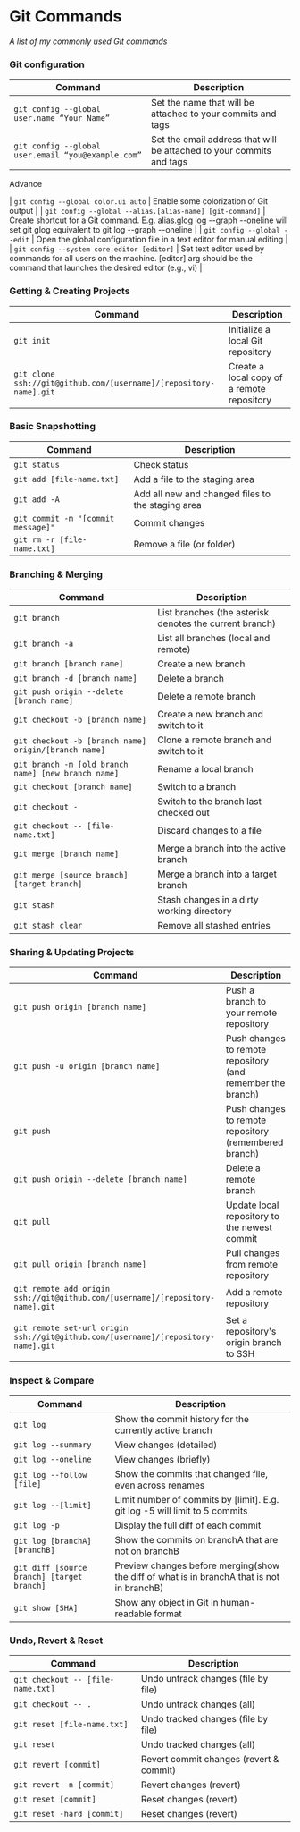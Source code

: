 Git Commands
============

_A list of my commonly used Git commands_

### Git configuration

| Command | Description |
| ------- | ----------- |
| `git config --global user.name “Your Name”` | Set the name that will be attached to your commits and tags |
| `git config --global user.email “you@example.com”` | Set the email address that will be attached to your commits and tags |

Advance

| `git config --global color.ui auto` | Enable some colorization of Git output |
| `git config --global --alias.[alias-name] [git-command]` | Create shortcut for a Git command. E.g. alias.glog log --graph --oneline will set git glog equivalent to git log --graph --oneline |
| `git config --global --edit` | Open the global configuration file in a text editor for manual editing |
| `git config --system core.editor [editor]` | Set text editor used by commands for all users on the machine. [editor] arg should be the command that launches the desired editor (e.g., vi) |

### Getting & Creating Projects

| Command | Description |
| ------- | ----------- |
| `git init` | Initialize a local Git repository |
| `git clone ssh://git@github.com/[username]/[repository-name].git` | Create a local copy of a remote repository |

### Basic Snapshotting

| Command | Description |
| ------- | ----------- |
| `git status` | Check status |
| `git add [file-name.txt]` | Add a file to the staging area |
| `git add -A` | Add all new and changed files to the staging area |
| `git commit -m "[commit message]"` | Commit changes |
| `git rm -r [file-name.txt]` | Remove a file (or folder) |

### Branching & Merging

| Command | Description |
| ------- | ----------- |
| `git branch` | List branches (the asterisk denotes the current branch) |
| `git branch -a` | List all branches (local and remote) |
| `git branch [branch name]` | Create a new branch |
| `git branch -d [branch name]` | Delete a branch |
| `git push origin --delete [branch name]` | Delete a remote branch |
| `git checkout -b [branch name]` | Create a new branch and switch to it |
| `git checkout -b [branch name] origin/[branch name]` | Clone a remote branch and switch to it |
| `git branch -m [old branch name] [new branch name]` | Rename a local branch |
| `git checkout [branch name]` | Switch to a branch |
| `git checkout -` | Switch to the branch last checked out |
| `git checkout -- [file-name.txt]` | Discard changes to a file |
| `git merge [branch name]` | Merge a branch into the active branch |
| `git merge [source branch] [target branch]` | Merge a branch into a target branch |
| `git stash` | Stash changes in a dirty working directory |
| `git stash clear` | Remove all stashed entries |

### Sharing & Updating Projects

| Command | Description |
| ------- | ----------- |
| `git push origin [branch name]` | Push a branch to your remote repository |
| `git push -u origin [branch name]` | Push changes to remote repository (and remember the branch) |
| `git push` | Push changes to remote repository (remembered branch) |
| `git push origin --delete [branch name]` | Delete a remote branch |
| `git pull` | Update local repository to the newest commit |
| `git pull origin [branch name]` | Pull changes from remote repository |
| `git remote add origin ssh://git@github.com/[username]/[repository-name].git` | Add a remote repository |
| `git remote set-url origin ssh://git@github.com/[username]/[repository-name].git` | Set a repository's origin branch to SSH |

### Inspect & Compare

| Command | Description |
| ------- | ----------- |
| `git log` | Show the commit history for the currently active branch |
| `git log --summary` | View changes (detailed) |
| `git log --oneline` | View changes (briefly) |
| `git log --follow [file]` | Show the commits that changed file, even across renames |
| `git log --[limit]` | Limit number of commits by [limit]. E.g. git log -5 will limit to 5 commits |
| `git log -p` | Display the full diff of each commit |
| `git log [branchA] [branchB]` | Show the commits on branchA that are not on branchB |
| `git diff [source branch] [target branch]` | Preview changes before merging(show the diff of what is in branchA that is not in branchB) |
| `git show [SHA]` | Show any object in Git in human-readable format |


### Undo, Revert & Reset

| Command | Description |
| ------- | ----------- |
| `git checkout -- [file-name.txt]` | Undo untrack changes (file by file) |
| `git checkout -- .` | Undo untrack changes (all) |
| `git reset [file-name.txt]` | Undo tracked changes (file by file) |
| `git reset` | Undo tracked changes (all) |
| `git revert [commit]` | Revert commit changes (revert & commit) |
| `git revert -n [commit]` | Revert changes (revert) |
| `git reset [commit]` | Reset changes (revert) |
| `git reset -hard [commit]` | Reset changes (revert) |
